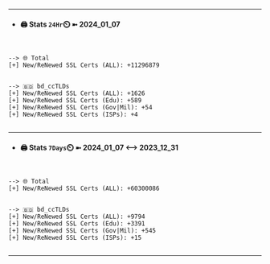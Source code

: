 

---
- #### 🖨️ **Stats** `24Hr`⏲️ ➼ 2024_01_07
```console


--> 🌐 Total
[+] New/ReNewed SSL Certs (ALL): +11296879


--> 🇧🇩 bd_ccTLDs
[+] New/ReNewed SSL Certs (ALL): +1626
[+] New/ReNewed SSL Certs (Edu): +589
[+] New/ReNewed SSL Certs (Gov|Mil): +54
[+] New/ReNewed SSL Certs (ISPs): +4


```

---
- #### 🖨️ **Stats** `7Days`⏲️ ➼ 2024_01_07 <--> 2023_12_31
```console


--> 🌐 Total
[+] New/ReNewed SSL Certs (ALL): +60300086


--> 🇧🇩 bd_ccTLDs
[+] New/ReNewed SSL Certs (ALL): +9794
[+] New/ReNewed SSL Certs (Edu): +3391
[+] New/ReNewed SSL Certs (Gov|Mil): +545
[+] New/ReNewed SSL Certs (ISPs): +15


```

---


